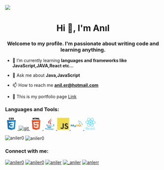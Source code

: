 ![](https://komarev.com/ghpvc/?username=aniler0&color=blueviolet)
<h1 align="center">Hi 👋, I'm Anıl</h1>
<h3 align="center">Welcome to my profile. I'm passionate about writing code and learning anything.</h3>

- 🌱 I’m currently learning **languages and frameworks like JavaScript,JAVA,React etc...**

- 💬 Ask me about **Java,JavaScript**

- 📫 How to reach me **anil.er@hotmail.com**

- :link: This is my portfolio page [Link](https://www.aniler.me)

<h3 align="left">Languages and Tools:</h3>
<p align="left"> <a href="https://www.w3schools.com/css/" target="_blank"> <img src="https://raw.githubusercontent.com/devicons/devicon/master/icons/css3/css3-original-wordmark.svg" alt="css3" width="40" height="40"/> </a> <a href="https://git-scm.com/" target="_blank"> <img src="https://www.vectorlogo.zone/logos/git-scm/git-scm-icon.svg" alt="git" width="40" height="40"/> </a> <a href="https://www.w3.org/html/" target="_blank"> <img src="https://raw.githubusercontent.com/devicons/devicon/master/icons/html5/html5-original-wordmark.svg" alt="html5" width="40" height="40"/> </a> <a href="https://www.java.com" target="_blank"> <img src="https://raw.githubusercontent.com/devicons/devicon/master/icons/java/java-original.svg" alt="java" width="40" height="40"/> </a> <a href="https://developer.mozilla.org/en-US/docs/Web/JavaScript" target="_blank"> <img src="https://raw.githubusercontent.com/devicons/devicon/master/icons/javascript/javascript-original.svg" alt="javascript" width="40" height="40"/> </a> <a href="https://www.mysql.com/" target="_blank"> <img src="https://raw.githubusercontent.com/devicons/devicon/master/icons/mysql/mysql-original-wordmark.svg" alt="mysql" width="40" height="40"/> </a> <a href="https://reactjs.org/" target="_blank"> <img src="https://raw.githubusercontent.com/devicons/devicon/master/icons/react/react-original-wordmark.svg" alt="react" width="40" height="40"/> </a> </p>

<p><img align="left" src="https://github-readme-stats.vercel.app/api/top-langs?username=aniler0&show_icons=true&theme=gotham&locale=en&layout=compact" alt="aniler0" /></p>

<p>&nbsp;<img align="center" src="https://github-readme-stats.vercel.app/api?username=aniler0&theme=gotham&show_icons=true" alt="aniler0" /></p>

<h3 align="left">Connect with me:</h3>
<p align="left">

<a href="https://linkedin.com/in/aniler0" target="blank"><img align="center" src="https://cdn.jsdelivr.net/npm/simple-icons@3.0.1/icons/linkedin.svg" alt="aniler0" height="30" width="40" /></a>
<a href="https://github.com/aniler0" target="blank"><img align="center" src="https://cdn.jsdelivr.net/npm/simple-icons@3.0.1/icons/github.svg" alt="aniler0" height="30" width="40" /></a>
<a href="https://aniler.medium.com" target="blank"><img align="center" src="https://cdn.jsdelivr.net/npm/simple-icons@3.0.1/icons/medium.svg" alt="aniler" height="30" width="40" /></a>
  <a href="https://twitter.com/_aniler" target="blank"><img align="center" src="https://cdn.jsdelivr.net/npm/simple-icons@3.0.1/icons/twitter.svg" alt="_aniler" height="30" width="40" /></a>
<a href="https://instagram.com/anlerr" target="blank"><img align="center" src="https://cdn.jsdelivr.net/npm/simple-icons@3.0.1/icons/instagram.svg" alt="anlerr" height="30" width="40" /></a>
</p>
